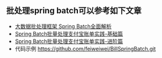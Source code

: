 ## 批处理spring batch可以参考如下文章
* [大数据批处理框架 Spring Batch全面解析
](https://www.open-open.com/lib/view/open1479368823384.html)
* [Spring Batch批量处理支付宝账单实践-基础篇](https://www.jianshu.com/p/6f038c1f6037)
* [Spring Batch批量处理支付宝账单实践-进阶篇](http://www.jianshu.com/p/260159a0681b)
* 代码示例
https://github.com/feiweiwei/BillSpringBatch.git
